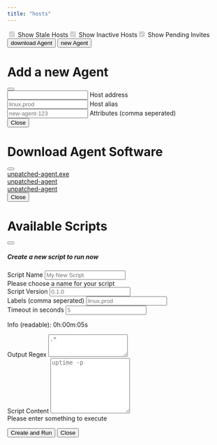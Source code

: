 ```yaml
---
title: "hosts"
---
```

<div class="container mt-1 d-flex p-3 justify-content-between flex-wrap">
    <div style="display:flex;align-items: center;">
        <div class="form-check form-switch">
            <input class="form-check-input" type="checkbox" role="switch" id="staleHosts1" checked onClick="filterTypes('stale')" disabled>
            <label class="form-check-label" for="staleHosts1">Show Stale Hosts</label>
        </div>
        <div class="form-check form-switch ms-4">
            <input class="form-check-input" type="checkbox" role="switch" id="inactiveHosts1" checked onClick="filterTypes('inactive')" disabled>
            <label class="form-check-label" for="inactiveHosts1">Show Inactive Hosts</label>
        </div>
        <div class="form-check form-switch ms-4">
            <input class="form-check-input" type="checkbox" role="switch" id="inviteHosts1" checked onClick="filterTypes('invite')" disabled>
            <label class="form-check-label" for="inviteHosts1">Show Pending Invites</label>
        </div>
    </div>
    <div>
    <button type="button" class="btn btn-outline-primary" data-bs-toggle="modal" data-bs-target="#staticDownload"><i class="bi bi-download"></i> download Agent</button>
    <button type="button" class="btn btn-outline-primary" data-bs-toggle="modal" data-bs-target="#staticBackdrop" onClick="initAgent()"><i class="bi bi-plus-circle"></i> new Agent</button>
    </div>
</div>
<div class="container my-2" id="all"></div>
<div class="modal fade" id="staticBackdrop" data-bs-backdrop="static" data-bs-keyboard="false" tabindex="-1" aria-labelledby="staticBackdropLabel" aria-hidden="true">
    <div class="modal-dialog modal-dialog-centered modal-lg">
        <div class="modal-content">
        <div class="modal-header">
            <h1 class="modal-title fs-5" id="staticBackdropLabel">Add a new Agent</h1>
            <button type="button" class="btn-close" data-bs-dismiss="modal" aria-label="Close" onClick="location.reload()"></button>
        </div>
        <div class="modal-body">
            <div class="form-outline mb-2">
                <input type="text" id="hostAddr1" class="form-control" name="hostAddr1" required/>
                <label class="form-label" for="hostAddr1">Host address 
                <a href="#" data-bs-toggle="tooltip" title="Can be URL like localhost:3000 or IP like 127.0.0.1:3000 or IPv6 like [::1]:3000">
                <i class="bi bi-info-circle"></i>
                </a>
            </label>
            </div>
            <div class="form-outline mb-2">
                <input type="text" id="hostAlias1" class="form-control" name="hostAlias1" required placeholder="linux,prod"/>
                <label class="form-label" for="hostAlias1">Host alias</label>
            </div>
            <div class="form-outline mb-4">
                <input type="text" id="hostAttr1" class="form-control" name="hostAttr1" required placeholder="new-agent-123"/>
                <label class="form-label" for="hostAttr1">Attributes (comma seperated)</label>
            </div>
            <div class="bg-secondary p-2" style="--bs-bg-opacity: .3;">
            <code id="newAgentScript1"></code>
            </div>
        </div>
        <div class="modal-footer">
            <button type="button" class="btn btn-secondary" data-bs-dismiss="modal" onClick="location.reload()">Close</button>
        </div>
        </div>
    </div>
</div>
<div class="modal fade" id="staticDownload" data-bs-backdrop="static" data-bs-keyboard="false" tabindex="-1" aria-labelledby="staticDownloadLabel" aria-hidden="true">
    <div class="modal-dialog modal-dialog-centered">
        <div class="modal-content">
            <div class="modal-header">
                <h1 class="modal-title fs-5" id="staticDownloadLabel">Download Agent Software</h1>
                <button type="button" class="btn-close" data-bs-dismiss="modal" aria-label="Close"></button>
            </div>
            <div class="modal-body">
                <div class="mb-2">
                    <a href="https://github.com/apimeister/unpatched-server/releases/latest/download/unpatched-server_x86_64-pc-windows-gnu.zip"><i class="bi bi-windows me-2"></i>unpatched-agent.exe</a>
                </div>
                <div class="mb-2">
                    <a href="https://github.com/apimeister/unpatched-server/releases/latest/download/unpatched-server_x86_64-apple-darwin.zip" ><i class="bi bi-apple me-2"></i>unpatched-agent</a>
                </div>
                <div class="mb-2">
                    <a href="https://github.com/apimeister/unpatched-server/releases/latest/download/unpatched-server_x86_64-unknown-linux-musl.tar.gz"><i class="bi bi-filetype-sh me-2"></i>unpatched-agent</a>
                </div>
            </div>
            <div class="modal-footer">
                <button type="button" class="btn btn-secondary" data-bs-dismiss="modal">Close</button>
            </div>
        </div>
    </div>
</div>
<div class="modal fade" id="staticRun" data-bs-backdrop="static" data-bs-keyboard="false" tabindex="-1" aria-labelledby="staticDownloadLabel" aria-hidden="true">
    <div class="modal-dialog modal-dialog-centered modal-xl  modal-dialog-scrollable">
        <div class="modal-content">
            <div class="modal-header">
                <h1 class="modal-title fs-5" id="staticRunLabel">Available Scripts</h1>
                <button type="button" class="btn-close" data-bs-dismiss="modal" aria-label="Close"></button>
            </div>
            <div class="modal-body" id="staticRunBody">
                <div class="row">
                    <div class="col-md-4 col-12">
                        <ul class="list-group" id="staticRunUl"></ul>
                    </div>
                    <div class="col-md-8 col-12">
                        <h5>Create a new script to run now</h5>
                        <form id="scriptFormModal" class="needs-validation" novalidate>
                <div class="row mb-3">
                    <!-- info side left -->
                    <div class="col-md-6 col-12">
                        <div class="row mb-3">
                            <div class="col">
                                <label for="scriptNameModal" class="form-label">Script Name</label>
                                <input id="scriptNameModal" name="name" type="text" class="form-control" placeholder="My New Script" required>
                                <div class="invalid-feedback">
                                    Please choose a name for your script
                                </div>
                            </div>
                        </div>
                        <div class="row mb-3">
                            <div class="col">
                                <label for="scriptVersionModal" class="form-label">Script Version</label>
                                <input id="scriptVersionModal" name="version" type="text" class="form-control" placeholder="0.1.0">
                            </div>
                        </div>
                        <div class="row mb-3">
                            <div class="col">
                                <label for="scriptLabelsModal" class="form-label">Labels (comma seperated)</label>
                                <input id="scriptLabelsModal" name="labels" type="text" class="form-control" placeholder="linux,prod">
                            </div>
                        </div>
                        <div class="row mb-3">
                            <div class="col">
                                <label for="scriptTimeoutModal" class="form-label">Timeout in seconds</label>
                                <input id="scriptTimeoutModal" name="timeout" type="text" class="form-control" placeholder="5" oninput="timeModal(this.value)">
                                <p id="scriptTimeoutHintModal">Info (readable): 0h:00m:05s</p>
                            </div>
                        </div>
                        <div class="row mb-3">
                            <div class="col">
                            </div>
                        </div>
                    </div>
                    <!-- script side right -->
                    <div class="col-md-6 col-12">
                        <div class="row mb-3">
                            <div class="col">
                                <label for="scriptRegexModal" class="form-label">Output Regex</label>
                                <textarea id="scriptRegexModal" name="output_regex" class="form-control" rows="3" placeholder=".*"></textarea>
                            </div>
                        </div>
                            <div class="row mb-3">
                            <div class="col">
                                <label for="scriptContentModal" class="form-label">Script Content</label>
                                <textarea id="scriptContentModal" name="script_content" class="form-control" rows="8" placeholder="uptime -p" required></textarea>
                                <div class="invalid-feedback">
                                    Please enter something to execute
                                </div>
                            </div>
                        </div>
                    </div>
                </div>
            </form>
                    </div>
                </div>
            </div>
            <div class="modal-footer">
                <button type="button" class="btn btn-primary" onClick="newScript(event)">Create and Run</button>
                <button type="button" class="btn btn-secondary" data-bs-dismiss="modal">Close</button>
            </div>
        </div>
    </div>
</div>
<script>
function filterTypes(type) {
    let d = document.getElementsByClassName(`hostCard ${type}`);
    for (e of d) { e.classList.toggle("d-none");}
}
function parse_time(inp) {
    const i = inp / 1000
    const hours = Math.floor(i / 3600);
    let minutes = Math.floor((i % 3600) / 60);
    minutes = minutes < 10 ? '0' + minutes : minutes;
    let seconds = Math.floor((i % 3600) % 60);
    seconds = seconds < 10 ? '0' + seconds : seconds;
    const readable_time = /*html*/`${hours}:${minutes}:${seconds}`;
    return { hours, minutes, seconds, readable_time };
}
function online(last_checkin){
    const utcDBDate = new Date(last_checkin);
    const now = new Date(Date.now());
    const elapsed_int = now - utcDBDate;
    const parsed_time = parse_time(elapsed_int);
    return { utcDBDate, parsed_time };
}
async function initAgent(){
    let res = await fetch(`/api/v1/hosts/new`, {method: "POST"});
    if (!res.ok) {
        let error = await res.text();
        throw new Error(error);
    }
    res = await res.json();
    console.log(res);
    let dat = document.getElementById("hostAttr1");
    let dad = document.getElementById("hostAddr1");
    let dal = document.getElementById("hostAlias1");
    let nas = document.getElementById("newAgentScript1");
    dad.placeholder = `${window.location.host}`;
    dad.addEventListener("keyup", () => {
        nas.innerText = `unpatched-agent --alias ${dal.value || dal.placeholder} --attributes ${dat.value || dat.placeholder} --id ${res.id} --server ${dad.value || dad.placeholder}`;
     });
    dat.addEventListener("keyup", () => {
        nas.innerText = `unpatched-agent --alias ${dal.value || dal.placeholder} --attributes ${dat.value || dat.placeholder} --id ${res.id} --server ${dad.value || dad.placeholder}`;
     });
     dal.addEventListener("keyup", () => {
        nas.innerText = `unpatched-agent --alias ${dal.value || dal.placeholder} --attributes ${dat.value || dat.placeholder} --id ${res.id} --server ${dad.value || dad.placeholder}`;
     });
    nas.innerText = `unpatched-agent --alias ${dal.placeholder} --attributes ${dat.placeholder} --id ${res.id} --server ${window.location.host}`;
}
function typing(agent){
    if (!agent.active) {return "inactive"};
    if (!agent.last_checkin) { return "invite"};
    let agent_time = online(agent.last_checkin);
    if (agent_time.parsed_time.hours > 1) {return "stale"};
    return "active"
}
async function init(){
    let agents = await fetch('/api/v1/hosts').then(r=>r.json());
    if (agents.error == "Invalid token") { window.location.href = "/login" }
    console.log(agents);
    let s = /*html*/`<div class="row row-cols-1 row-cols-sm-2 row-cols-md-3 g-4">`;
    for(agent of agents){
        const type = typing(agent);
        const time = online(agent.last_checkin);
        if (type == "stale") { document.getElementById("staleHosts1").removeAttribute("disabled"); }
        if (type == "inactive") { document.getElementById("inactiveHosts1").removeAttribute("disabled"); }
        if (type == "invite") { document.getElementById("inviteHosts1").removeAttribute("disabled"); }
        let atts="";
        for(attr of agent.attributes){
            atts+=/*html*/`<span class="badge rounded-pill text-bg-secondary me-1 ms-1">${attr}</span>`;
        }
        s += /*html*/`
        <div class="col row-flex hostCard ${type}" id="${agent.id}" >
        <div class="card w-100">
        <div class="card-header" style="display: flex;justify-content: space-between;">
            <div>${agent.alias || `Pending invite` }${type == "inactive" ? `<span class="fst-italic"> (deactivated)</span>`:``}</div>
            <div>
                <button class="btn btn-sm ${ type == "stale" ? `btn-warning`: type == "success" ? `btn-success`: `btn-secondary`} ${type == "invite" ? `opacity-0 pe-none`: ``}" onclick="${agent.active ? `deactivateHost(event)`:`activateHost(event)`}"><i class="bi bi-activity"></i></button>
                <button class="btn btn-sm btn-outline-danger" onclick="deleteHost(event)"><i class="bi bi-trash"></i></button>
            </div>
        </div>
        <div class="card-body">
            <div class="card-text">Key: ${agent.id}</div>
            <div class="card-text">Last check-in: ${ agent.last_checkin ? `<abbr title="${time.utcDBDate}">${time.parsed_time.readable_time}</abbr> ago` : `Never` }</div>
            <div class="card-text">${atts || `No labels set`}</div>
        </div>
        <div class="card-body" style="display: flex;justify-content: space-around;">
            <a class="icon-link icon-link-hover link-secondary ${type == "invite" ? `opacity-0 pe-none`:``}" href="#" onClick="runModal(event)" data-bs-toggle="modal" data-bs-target="#staticRun">Run Script <i class="bi bi-clipboard2-plus"></i></a>
            <a class="icon-link icon-link-hover link-secondary ${type == "invite" ? `opacity-0 pe-none`:``}" href="#" data-bs-toggle="modal" data-bs-target="#staticBackdrop2">Show Executions <i class="bi bi-search"></i></a>
        </div>
        </div>
        <div class="modal fade" id="staticBackdrop2" data-bs-backdrop="static" data-bs-keyboard="false" tabindex="-1" aria-labelledby="staticBackdropLabel2" aria-hidden="true">
        <div class="modal-dialog modal-dialog-centered">
            <div class="modal-content">
            <div class="modal-header">
                <h1 class="modal-title fs-5" id="staticBackdropLabel2">Executions for Agent ${agent.alias}</h1>
                <button type="button" class="btn-close" data-bs-dismiss="modal" aria-label="Close"></button>
            </div>
            <div class="modal-body">
                Implement this
            </div>
            <div class="modal-footer">
                <button type="button" class="btn btn-secondary" data-bs-dismiss="modal">Close</button>
                <button type="button" class="btn btn-primary">Understood</button>
            </div>
            </div>
        </div>
        </div></div>`;
    }
    document.querySelector("#all").innerHTML=s;
}
async function runModal(evt){
    if(evt) evt.preventDefault();
    document.getElementById("staticRun").firstElementChild.id = evt.target.closest(".col").id;
    let scripts = await fetch('/api/v1/scripts').then(r=>r.json());
    console.log(scripts);
    let s = /*html*/``;
    for (script of scripts) {
        s += /*html*/`
            <li class="list-group-item d-flex justify-content-between"><span>${script.name}</span> <span>v${script.version}</span> <button type="button" class="btn btn-primary" id="${script.id}" onClick="runNow(event)">Run</button></li>
        `
    }
    s += /*html*/``;
    document.getElementById("staticRunUl").innerHTML=s;
}
async function newScript(evt){
    let modalForm = document.getElementById("scriptFormModal");
    if (!modalForm.checkValidity()) {
        modalForm.classList.add('was-validated')
        return
      }
    let formData = new FormData(modalForm);
    let formDataObject = Object.fromEntries(formData.entries());
    formDataObject.labels = (formDataObject.labels || document.getElementById("scriptLabelsModal").placeholder).split(',');
    formDataObject.version = formDataObject.version || document.getElementById("scriptVersionModal").placeholder;
    formDataObject.timeout = { secs: parseInt(formDataObject.timeout || document.getElementById("scriptTimeoutModal").placeholder), nanos: 0 };
    formDataObject.output_regex = formDataObject.output_regex || document.getElementById("scriptRegexModal").placeholder;
    let formDataJsonString = JSON.stringify(formDataObject);
    let fetchOptions = {
        method: "POST",
        headers: {
        "Content-Type": "application/json",
        Accept: "application/json",
        },
        body: formDataJsonString,
    };
    let scriptId = await fetch('/api/v1/scripts', fetchOptions).then(r=>r.json());
    await createSchedule(scriptId);
    location.reload();
}
async function runNow(evt){
    await createSchedule(evt.target.id);
    location.reload();
}
async function createSchedule(scriptId){
    let hostId = document.getElementById("staticRun").firstElementChild.id;
    const schedule = {
        script_id: scriptId,
        target: {host_id: hostId},
        timer: {timestamp: new Date().toJSON()},
        active: true
    };
    let scheduleJsonString = JSON.stringify(schedule);
    console.log(scheduleJsonString);
    let fetchOptions = {
        method: "POST",
        headers: {
        "Content-Type": "application/json",
        Accept: "application/json",
        },
        body: scheduleJsonString,
    };
    let res = await fetch('/api/v1/schedules', fetchOptions);
    if (!res.ok) {
        let error = await res.text();
        throw new Error(error);
    }
    console.log(res);
    // location.reload();
}
async function deleteHost(evt){
    if(evt) evt.preventDefault();
    let hostId = evt.target.closest(".col").id;
    await fetch(`/api/v1/hosts/${hostId}`, {method: "DELETE"});
    location.reload();
}
async function deactivateHost(evt){
    if(evt) evt.preventDefault();
    let hostId = evt.target.closest(".col").id;
    await fetch(`/api/v1/hosts/${hostId}/deactivate`, {method: "POST"});
    location.reload();
}
async function activateHost(evt){
    if(evt) evt.preventDefault();
    let hostId = evt.target.closest(".col").id;
    await fetch(`/api/v1/hosts/${hostId}/activate`, {method: "POST"});
    location.reload();
}
init()
</script>
<style>
.row-flex {
  display: flex;
  flex-wrap: wrap;
}
</style>
